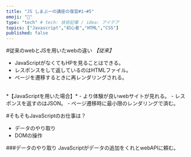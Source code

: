 ```yaml
---
title: "JS しまぶーの講座の復習#1~#5"
emoji: "📝"
type: "tech" # tech: 技術記事 / idea: アイデア
topics: ["Javascript","初心者","HTML","CSS"]
published: false
---
```

#従来のwebとJSを用いたwebの違い
*【従来】*
- JavaScriptがなくてもHPを見ることはできる。
- レスポンスをして返しているのはHTMLファイル。
- ページを遷移するときに再レンダリングされる。
<br>
*【JavaScriptを用いた場合】*
- より体験が良いwebサイトが見れる。
- レスポンスを返すのはJSON。
- ページ遷移時に最小限のレンダリングで済む。

#そもそもJavaScriptのお仕事は？
- データのやり取り
- DOMの操作

###データのやり取り
JavaScriptがデータの追加をくれとwebAPIに頼む。
